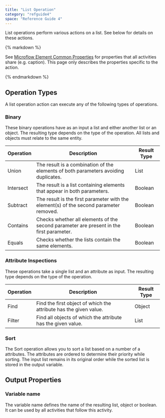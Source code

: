 ```yaml
---
title: "List Operation"
category: "refguide4"
space: "Reference Guide 4"
---
```

List operations perform various actions on a list. See below for details on these actions.

<div class="alert alert-info">{% markdown %}

See [Microflow Element Common Properties](microflow-element-common-properties) for properties that all activities share (e.g. caption). This page only describes the properties specific to the action.

{% endmarkdown %}</div>

## Operation Types

A list operation action can execute any of the following types of operations.

### Binary

These binary operations have as an input a list and either another list or an object. The resulting type depends on the type of the operation. All lists and objects must relate to the same entity.

| Operation | Description | Result Type |
| --- | --- | --- |
| Union | The result is a combination of the elements of both parameters avoiding duplicates. | List |
| Intersect | The result is a list containing elements that appear in both parameters. | Boolean |
| Subtract | The result is the first parameter with the element(s) of the second parameter removed. | Boolean |
| Contains | Checks whether all elements of the second parameter are present in the first parameter. | Boolean |
| Equals | Checks whether the lists contain the same elements. | Boolean |

### Attribute Inspections

These operations take a single list and an attribute as input. The resulting type depends on the type of the operation.

| Operation | Description | Result Type |
| --- | --- | --- |
| Find | Find the first object of which the attribute has the given value. | Object |
| Filter | Find all objects of which the attribute has the given value. | List |

### Sort

The Sort operation allows you to sort a list based on a number of a attributes. The attributes are ordered to determine their priority while sorting. The input list remains in its original order while the sorted list is stored in the output variable.

## Output Properties

### Variable name

The variable name defines the name of the resulting list, object or boolean. It can be used by all activities that follow this activity.

